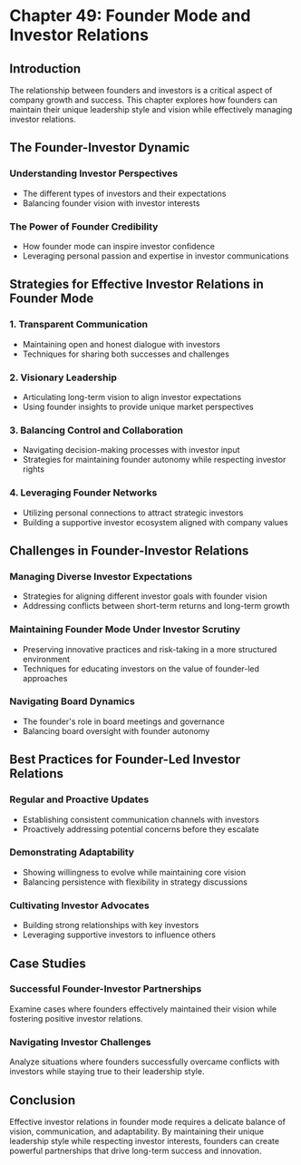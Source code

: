 # Chapter 49: Founder Mode and Investor Relations

## Introduction

The relationship between founders and investors is a critical aspect of company growth and success. This chapter explores how founders can maintain their unique leadership style and vision while effectively managing investor relations.

## The Founder-Investor Dynamic

### Understanding Investor Perspectives
- The different types of investors and their expectations
- Balancing founder vision with investor interests

### The Power of Founder Credibility
- How founder mode can inspire investor confidence
- Leveraging personal passion and expertise in investor communications

## Strategies for Effective Investor Relations in Founder Mode

### 1. Transparent Communication
- Maintaining open and honest dialogue with investors
- Techniques for sharing both successes and challenges

### 2. Visionary Leadership
- Articulating long-term vision to align investor expectations
- Using founder insights to provide unique market perspectives

### 3. Balancing Control and Collaboration
- Navigating decision-making processes with investor input
- Strategies for maintaining founder autonomy while respecting investor rights

### 4. Leveraging Founder Networks
- Utilizing personal connections to attract strategic investors
- Building a supportive investor ecosystem aligned with company values

## Challenges in Founder-Investor Relations

### Managing Diverse Investor Expectations
- Strategies for aligning different investor goals with founder vision
- Addressing conflicts between short-term returns and long-term growth

### Maintaining Founder Mode Under Investor Scrutiny
- Preserving innovative practices and risk-taking in a more structured environment
- Techniques for educating investors on the value of founder-led approaches

### Navigating Board Dynamics
- The founder's role in board meetings and governance
- Balancing board oversight with founder autonomy

## Best Practices for Founder-Led Investor Relations

### Regular and Proactive Updates
- Establishing consistent communication channels with investors
- Proactively addressing potential concerns before they escalate

### Demonstrating Adaptability
- Showing willingness to evolve while maintaining core vision
- Balancing persistence with flexibility in strategy discussions

### Cultivating Investor Advocates
- Building strong relationships with key investors
- Leveraging supportive investors to influence others

## Case Studies

### Successful Founder-Investor Partnerships
Examine cases where founders effectively maintained their vision while fostering positive investor relations.

### Navigating Investor Challenges
Analyze situations where founders successfully overcame conflicts with investors while staying true to their leadership style.

## Conclusion

Effective investor relations in founder mode requires a delicate balance of vision, communication, and adaptability. By maintaining their unique leadership style while respecting investor interests, founders can create powerful partnerships that drive long-term success and innovation.
